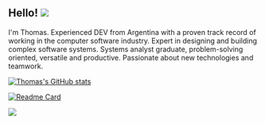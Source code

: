  ## Hello!  <img src="https://www.countryflags.io/ar/flat/32.png"/>

I'm Thomas. Experienced DEV from Argentina  with a proven track record of working in the computer software industry. Expert in designing and building complex software systems. Systems analyst graduate, problem-solving oriented, versatile and productive. Passionate about new technologies and teamwork.

[![Thomas's GitHub stats](https://github-readme-stats.vercel.app/api?username=thomasbeckford&theme=react)](https://github.com/thomasbeckford)

[![Readme Card](https://github-readme-stats.vercel.app/api/pin/?username=thomasbeckford&repo=portfolio&theme=react)](https://github.com/thomasbeckford/portfolio)

<img src="https://www.countryflags.io/ar/flat/50.png">
